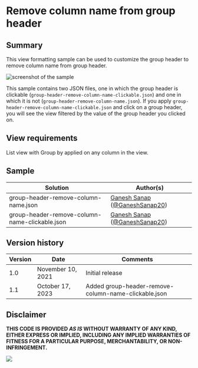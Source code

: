# Remove column name from group header

## Summary

This view formatting sample can be used to customize the group header to remove column name from group header.

![screenshot of the sample](./assets/screenshot.png)

This sample contains two JSON files, one in which the group header is clickable (`group-header-remove-column-name-clickable.json`) and one in which it is not (`group-header-remove-column-name.json`). If you apply `group-header-remove-column-name-clickable.json` and click on a group header, you will see the view filtered by the value of the group header you clicked on.

## View requirements

List view with Group by applied on any column in the view.

## Sample

Solution|Author(s)
--------|---------
group-header-remove-column-name.json | [Ganesh Sanap](https://github.com/ganesh-sanap) ([@GaneshSanap20](https://twitter.com/GaneshSanap20))
group-header-remove-column-name-clickable.json | [Ganesh Sanap](https://github.com/ganesh-sanap) ([@GaneshSanap20](https://twitter.com/GaneshSanap20))

## Version history

Version |Date          |Comments
--------|--------------|--------------------------------
1.0     |November 10, 2021 |Initial release
1.1     |October 17, 2023 |Added group-header-remove-column-name-clickable.json

## Disclaimer

**THIS CODE IS PROVIDED *AS IS* WITHOUT WARRANTY OF ANY KIND, EITHER EXPRESS OR IMPLIED, INCLUDING ANY IMPLIED WARRANTIES OF FITNESS FOR A PARTICULAR PURPOSE, MERCHANTABILITY, OR NON-INFRINGEMENT.**

<img src="https://pnptelemetry.azurewebsites.net/list-formatting/view-samples/group-header-remove-column-name" />
